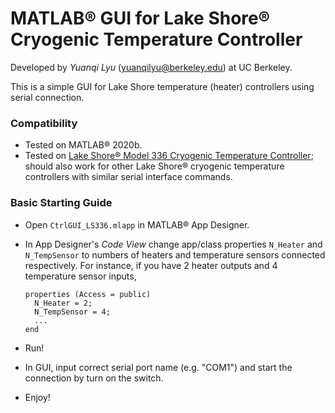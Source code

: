 # MATLAB&reg; GUI for Lake Shore&reg; Cryogenic Temperature Controller

Developed by *Yuanqi Lyu* ([yuanqilyu@berkeley.edu](mailto:yuanqilyu@berkeley.edu)) at UC Berkeley.

This is a simple GUI for Lake Shore temperature (heater) controllers using serial connection.

### Compatibility
* Tested on MATLAB&reg; 2020b.
* Tested on [Lake Shore&reg; Model 336 Cryogenic Temperature Controller](https://www.lakeshore.com/products/categories/overview/temperature-products/cryogenic-temperature-controllers/model-336-cryogenic-temperature-controller); should also work for other Lake Shore&reg; cryogenic temperature controllers with similar serial interface commands.

### Basic Starting Guide
* Open `CtrlGUI_LS336.mlapp` in MATLAB&reg; App Designer.
* In App Designer's *Code View* change app/class properties `N_Heater` and `N_TempSensor` to numbers of heaters and temperature sensors connected respectively. For instance, if you have 2 heater outputs and 4 temperature sensor inputs,
    
      properties (Access = public)
        N_Heater = 2;
        N_TempSensor = 4;
        ...
      end
    
* Run!
* In GUI, input correct serial port name (e.g. "COM1") and start the connection by turn on the switch.
* Enjoy!
